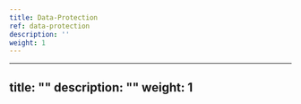 ```yaml
---
title: Data-Protection
ref: data-protection
description: ''
weight: 1
---
```

---
title: ""
description: ""
weight: 1
---
